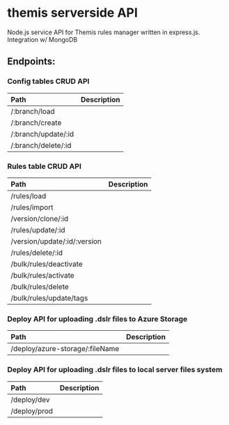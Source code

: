# themis serverside API
Node.js service API for Themis rules manager written in express.js. Integration w/ MongoDB

## Endpoints:
### Config tables CRUD API
| Path               | Description |
| :----------------- |:------------|
|/:branch/load       |             |
|/:branch/create     |             |
|/:branch/update/:id |             |
|/:branch/delete/:id |             |

### Rules table CRUD API
| Path           | Description  |
| :------------- |:-------------|
| /rules/load       |             |
| /rules/import       |             |
| /version/clone/:id     |             |
| /rules/update/:id     |             |
| /version/update/:id/:version     |             |
| /rules/delete/:id     |             |
| /bulk/rules/deactivate     |             |
| /bulk/rules/activate     |             |
| /bulk/rules/delete     |             |
| /bulk/rules/update/tags     |             |

### Deploy API for uploading .dslr files to Azure Storage
| Path           | Description |
| :------------- |:-------------|
| /deploy/azure-storage/:fileName     |             |

### Deploy API for uploading .dslr files to local server files system
| Path           | Description |
| :------------- |:-------------|
| /deploy/dev     |             |
| /deploy/prod     |             |
